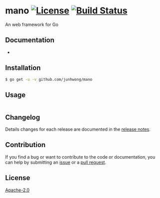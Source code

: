 # mano  [![License][license-image]][license-url] [![Build Status][travis-image]][travis-url]

An web framework for Go


## Documentation

- 

## Installation

```bash
$ go get -u -v github.com/junhwong/mano

```

## Usage
```

```

## Changelog

Details changes for each release are documented in the [release notes](https://github.com/junhwong/mano/releases).

## Contribution

If you find a bug or want to contribute to the code or documentation, you can help by submitting an [issue](https://github.com/junhwong/mano/issues) or a [pull request](https://github.com/junhwong/mano/pulls).

## License

[Apache-2.0][license-url]


[downloads-image]: https://img.shields.io/npm/dm/otpl.svg

[license-url]: https://opensource.org/licenses/Apache-2.0
[license-image]: https://img.shields.io/badge/license-Apache2.0-blue.svg

[npm-url]: https://www.npmjs.com/package/otpl
[npm-image]: https://img.shields.io/npm/v/otpl.svg

[travis-url]: https://travis-ci.org/junhwong/mano
[travis-image]: https://img.shields.io/travis/junhwong/mano.svg

[coveralls-url]: https://coveralls.io/r/junhwong/mano
[coveralls-image]: https://img.shields.io/coveralls/junhwong/mano/master.svg

[gitter-url]: https://gitter.im/junhwong/mano
[gitter-image]: https://badges.gitter.im/junhwong/mano.png